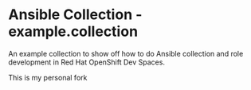 # Ansible Collection - example.collection

An example collection to show off how to do Ansible collection and role development in Red Hat OpenShift Dev Spaces.

This is my personal fork